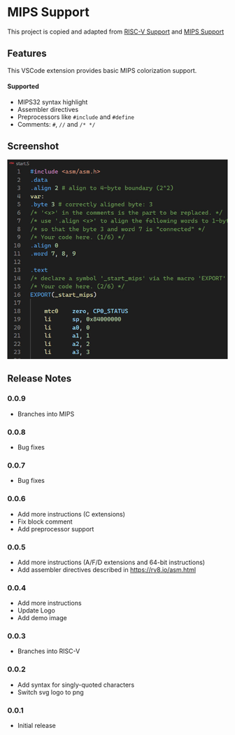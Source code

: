 # MIPS Support

This project is copied and adapted from [RISC-V Support](https://github.com/zhuanhao-wu/vscode-riscv-support) and [MIPS Support](https://github.com/kdarkhan/vscode-mips-support)

## Features
This VSCode extension provides basic MIPS colorization support.


#### Supported
- MIPS32 syntax highlight
- Assembler directives
- Preprocessors like `#include` and `#define`
- Comments: `#`, `//` and `/* */`

## Screenshot
![screenshot](images/screenshot.jpg)


## Release Notes

### 0.0.9

* Branches into MIPS

### 0.0.8

* Bug fixes

### 0.0.7

* Bug fixes

### 0.0.6

* Add more instructions (C extensions)
* Fix block comment
* Add preprocessor support

### 0.0.5

* Add more instructions (A/F/D extensions and 64-bit instructions)
* Add assembler directives described in https://rv8.io/asm.html

### 0.0.4

* Add more instructions
* Update Logo
* Add demo image

### 0.0.3

* Branches into RISC-V

### 0.0.2

* Add syntax for singly-quoted characters
* Switch svg logo to png

### 0.0.1

* Initial release
